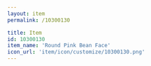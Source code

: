 ```yaml
---
layout: item
permalink: /10300130

title: Item
id: 10300130
item_name: 'Round Pink Bean Face'
icon_url: 'item/icon/customize/10300130.png'
---
```

